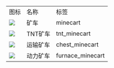 <table>
	<tablebody>
		<tr>
			<td>图标</td>
			<td>名称</td>
			<td>标签</td>
		</tr>
		<tr>
			<td><img src="C:/Users/seese/Files/Projects/MC_datapacks/recipe_auto_manual/LemonTea_auto_recipes/input/mc_icon/transportation/minecart.png"></td>
			<td>矿车</td>
			<td>minecart</td>
		</tr>
		<tr>
			<td><img src="C:/Users/seese/Files/Projects/MC_datapacks/recipe_auto_manual/LemonTea_auto_recipes/input/mc_icon/transportation/tnt_minecart.png"></td>
			<td>TNT矿车</td>
			<td>tnt_minecart</td>
		</tr>
		<tr>
			<td><img src="C:/Users/seese/Files/Projects/MC_datapacks/recipe_auto_manual/LemonTea_auto_recipes/input/mc_icon/transportation/chest_minecart.png"></td>
			<td>运输矿车</td>
			<td>chest_minecart</td>
		</tr>
		<tr>
			<td><img src="C:/Users/seese/Files/Projects/MC_datapacks/recipe_auto_manual/LemonTea_auto_recipes/input/mc_icon/transportation/furnace_minecart.png"></td>
			<td>动力矿车</td>
			<td>furnace_minecart</td>
		</tr>
	</tablebody>
</table>